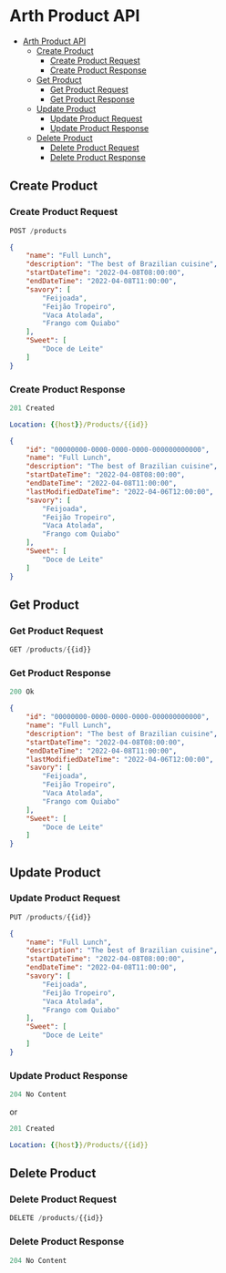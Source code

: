 # Arth Product API

- [Arth Product API](#arth-product-api)
  - [Create Product](#create-product)
    - [Create Product Request](#create-product-request)
    - [Create Product Response](#create-product-response)
  - [Get Product](#get-product)
    - [Get Product Request](#get-product-request)
    - [Get Product Response](#get-product-response)
  - [Update Product](#update-product)
    - [Update Product Request](#update-product-request)
    - [Update Product Response](#update-product-response)
  - [Delete Product](#delete-product)
    - [Delete Product Request](#delete-product-request)
    - [Delete Product Response](#delete-product-response)

## Create Product

### Create Product Request

```js
POST /products
```

```json
{
    "name": "Full Lunch",
    "description": "The best of Brazilian cuisine",
    "startDateTime": "2022-04-08T08:00:00",
    "endDateTime": "2022-04-08T11:00:00",
    "savory": [
        "Feijoada",
        "Feijão Tropeiro",
        "Vaca Atolada",
        "Frango com Quiabo"
    ],
    "Sweet": [
        "Doce de Leite"
    ]
}
```

### Create Product Response

```js
201 Created
```

```yml
Location: {{host}}/Products/{{id}}
```

```json
{
    "id": "00000000-0000-0000-0000-000000000000",
    "name": "Full Lunch",
    "description": "The best of Brazilian cuisine",
    "startDateTime": "2022-04-08T08:00:00",
    "endDateTime": "2022-04-08T11:00:00",
    "lastModifiedDateTime": "2022-04-06T12:00:00",
    "savory": [
        "Feijoada",
        "Feijão Tropeiro",
        "Vaca Atolada",
        "Frango com Quiabo"
    ],
    "Sweet": [
        "Doce de Leite"
    ]
}
```

## Get Product

### Get Product Request

```js
GET /products/{{id}}
```

### Get Product Response

```js
200 Ok
```

```json
{
    "id": "00000000-0000-0000-0000-000000000000",
    "name": "Full Lunch",
    "description": "The best of Brazilian cuisine",
    "startDateTime": "2022-04-08T08:00:00",
    "endDateTime": "2022-04-08T11:00:00",
    "lastModifiedDateTime": "2022-04-06T12:00:00",
    "savory": [
        "Feijoada",
        "Feijão Tropeiro",
        "Vaca Atolada",
        "Frango com Quiabo"
    ],
    "Sweet": [
        "Doce de Leite"
    ]
}
```

## Update Product

### Update Product Request

```js
PUT /products/{{id}}
```

```json
{
    "name": "Full Lunch",
    "description": "The best of Brazilian cuisine",
    "startDateTime": "2022-04-08T08:00:00",
    "endDateTime": "2022-04-08T11:00:00",
    "savory": [
        "Feijoada",
        "Feijão Tropeiro",
        "Vaca Atolada",
        "Frango com Quiabo"
    ],
    "Sweet": [
        "Doce de Leite"
    ]
}
```

### Update Product Response

```js
204 No Content
```

or

```js
201 Created
```

```yml
Location: {{host}}/Products/{{id}}
```

## Delete Product

### Delete Product Request

```js
DELETE /products/{{id}}
```

### Delete Product Response

```js
204 No Content
```